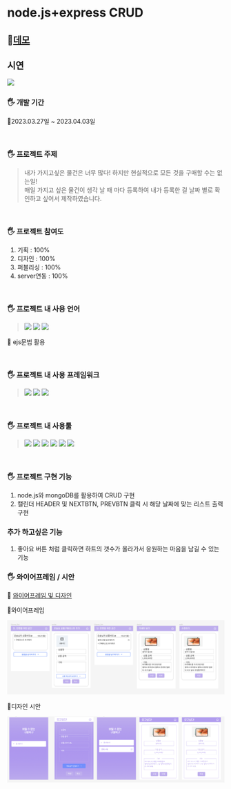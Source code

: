 # node.js+express CRUD

## 🔗[데모](http://todos-env.eba-z26detdu.ap-northeast-2.elasticbeanstalk.com/)

## 시연

<img src="https://raw.githubusercontent.com/EUNSOLY/Purchase_list/a53c0e56d15cec52132236b5bd172904dbddc6b9/public/readmeImg/chrome_NgknJPF8KU.gif"/>

<br/>

### 🖐 개발 기간

<p>📌2023.03.27일 ~ 2023.04.03일</p>

<br/>

### 🖐 프로젝트 주제

> 내가 가지고싶은 물건은 너무 많다! 하지만 현실적으로 모든 것을 구매할 수는 없는일! <br/>매일 가지고 싶은 물건이 생각 날 때 마다 등록하여 내가 등록한 걸 날짜 별로 확인하고 싶어서 제작하였습니다.

<br/>

### 🖐 프로젝트 참여도

1. 기획 : 100%
2. 디자인 : 100%
3. 퍼블리싱 : 100%
4. server연동 : 100%

<br/>

### 🖐 프로젝트 내 사용 언어

> <img src="https://img.shields.io/badge/HTML-E34F26?style=flat-square&logo=HTML5&logoColor=white"/> 
> <img src="https://img.shields.io/badge/CSS-1572B6?style=flat-square&logo=CSS3&logoColor=white"/> 
> <img src="https://img.shields.io/badge/JavaScript-F7DF1E?style=flat-square&logo=JavaScript&logoColor=white"/>

<p> 📌 ejs문법 활용</p>

<br/>

### 🖐 프로젝트 내 사용 프레임워크

> <img src="https://img.shields.io/badge/Node.js-339933?style=flat-square&logo=Node.js&logoColor=white">
>  <img src="https://img.shields.io/badge/Express-000000?style=flat-square&logo=Express&logoColor=white">
>  <img src="https://img.shields.io/badge/MongoDB-47A248?style=flat-square&logo=MongoDB&logoColor=white">

 <br/>

### 🖐 프로젝트 내 사용툴

> <img src="https://img.shields.io/badge/피그마-F24E1E?style=flat-square&logo=Figma&logoColor=white"/>
> <img src="https://img.shields.io/badge/피그잼-purple?style=flat-square&logo=Figma&logoColor=white"/> 
> <img src="https://img.shields.io/badge/AdobePhotoshop-31A8FF?style=flat-square&logo=Adobe Photoshop&logoColor=white"/> 
> <img src="https://img.shields.io/badge/Adobelllustrator-FF9A00?style=flat-square&logo=Adobe Illustrator&logoColor=white"/> 
> <img src="https://img.shields.io/badge/Visual Studio Code-007ACC?style=flat-square&logo=Visual Studio Code&logoColor=white"/>
> <img src="https://img.shields.io/badge/Amazon AWS-232F3E?style=flat-square&logo=Amazon AWS&logoColor=white" />

<br/>

### 🖐 프로젝트 구현 기능

1. node.js와 mongoDB를 활용하여 CRUD 구현
2. 캘린더 HEADER 및 NEXTBTN, PREVBTN 클릭 시 해당 날짜에 맞는 리스트 출력 구현

### 추가 하고싶은 기능

1. 좋아요 버튼 처럼 클릭하면 하트의 갯수가 올라가서 응원하는 마음을 남길 수 있는 기능

### 🖐 와이어프레임 / 시안

🔗 [와이어프레임 및 디자인](https://www.figma.com/file/XqoPGijg4CInZim1IuApH6/%EC%9D%B4%EC%9D%80%EC%86%94_TODOList?node-id=0%3A1&t=4y2QtxkjvaNypeGu-1)

<p>📌와이어프레임</p>
 <img src="https://raw.githubusercontent.com/EUNSOLY/Purchase_list/a53c0e56d15cec52132236b5bd172904dbddc6b9/public/readmeImg/wireFram.PNG" />
 <p>📌디자인 시안</p>
<img src="https://raw.githubusercontent.com/EUNSOLY/Purchase_list/a53c0e56d15cec52132236b5bd172904dbddc6b9/public/readmeImg/Design.PNG" />

